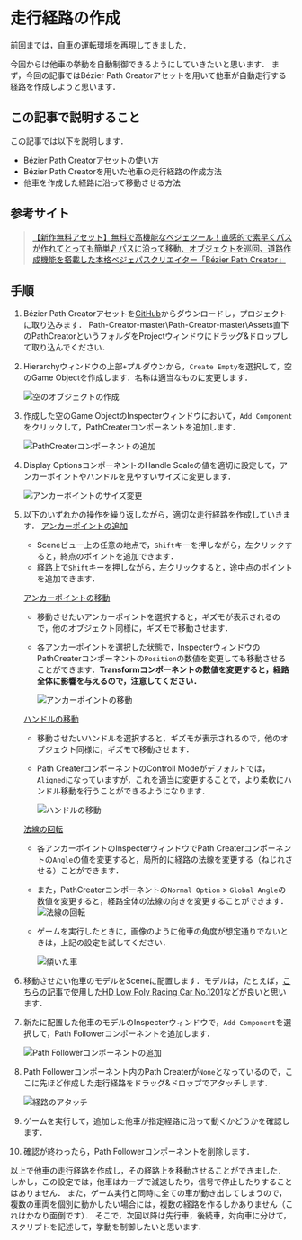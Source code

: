 # 走行経路の作成

[前回](./2_3.md)までは，自車の運転環境を再現してきました．

今回からは他車の挙動を自動制御できるようにしていきたいと思います．
まず，今回の記事ではBézier Path Creatorアセットを用いて他車が自動走行する経路を作成しようと思います．

## この記事で説明すること
この記事では以下を説明します．
- Bézier Path Creatorアセットの使い方
- Bézier Path Creatorを用いた他車の走行経路の作成方法
- 他車を作成した経路に沿って移動させる方法

## 参考サイト

> [【新作無料アセット】無料で高機能なベジェツール！直感的で素早くパスが作れてとっても簡単♪ パスに沿って移動、オブジェクトを巡回、道路作成機能を搭載した本格ベジェパスクリエイター「Bézier Path Creator」](https://www.asset-sale.net/entry/B%C3%A9zier_Path_Creator)

## 手順

1. Bézier Path Creatorアセットを[GitHub](https://github.com/SebLague/Path-Creator)からダウンロードし，プロジェクトに取り込みます．
Path-Creator-master\Path-Creator-master\Assets直下のPathCreatorというフォルダをProjectウィンドウにドラッグ&ドロップして取り込んでください．
1. Hierarchyウィンドウの上部`+`プルダウンから，`Create Empty`を選択して，空のGame Objectを作成します．名称は適当なものに変更します．

    ![空のオブジェクトの作成](./figures/3_1/3_1_1.png)

4. 作成した空のGame ObjectのInspecterウィンドウにおいて，`Add Component`をクリックして，PathCreaterコンポーネントを追加します．

    ![PathCreaterコンポーネントの追加](./figures/3_1/3_1_2.png)

5. Display OptionsコンポーネントのHandle Scaleの値を適切に設定して，アンカーポイントやハンドルを見やすいサイズに変更します．

    ![アンカーポイントのサイズ変更](./figures/3_1/3_1_3.png)

5. 以下のいずれかの操作を繰り返しながら，適切な走行経路を作成していきます．
    <INS>アンカーポイントの追加</INS>
    - Sceneビュー上の任意の地点で，`Shift`キーを押しながら，左クリックすると，終点のポイントを追加できます．
    - 経路上で`Shift`キーを押しながら，左クリックすると，途中点のポイントを追加できます．

    <INS>アンカーポイントの移動</INS>
    - 移動させたいアンカーポイントを選択すると，ギズモが表示されるので，他のオブジェクト同様に，ギズモで移動させます．
    - 各アンカーポイントを選択した状態で，InspecterウィンドウのPathCreaterコンポーネントの`Position`の数値を変更しても移動させることができます．**Transformコンポーネントの数値を変更すると，経路全体に影響を与えるので，注意してください．**

        ![アンカーポイントの移動](./figures/3_1/3_1_4.png)

    <INS>ハンドルの移動</INS>
    - 移動させたいハンドルを選択すると，ギズモが表示されるので，他のオブジェクト同様に，ギズモで移動させます．
    - Path CreaterコンポーネントのControll Modeがデフォルトでは，`Aligned`になっていますが，これを適当に変更することで，より柔軟にハンドル移動を行うことができるようになります．
    
        ![ハンドルの移動](./figures/3_1/3_1_5.png)

    <INS>法線の回転</INS>
    - 各アンカーポイントのInspecterウィンドウでPath Createrコンポーネントの`Angle`の値を変更すると，局所的に経路の法線を変更する（ねじれさせる）ことができます．
    - また，PathCreaterコンポーネントの`Normal Option` > `Global Angle`の数値を変更すると，経路全体の法線の向きを変更することができます．
        ![法線の回転](./figures/3_1/3_1_6.png)

    - ゲームを実行したときに，画像のように他車の角度が想定通りでないときは，上記の設定を試してください．
        
        ![傾いた車](./figures/3_1/3_1_7.png)


5. 移動させたい他車のモデルをSceneに配置します．モデルは，たとえば，[こちらの記事](./2_2.md)で使用した[HD Low Poly Racing Car No.1201](https://assetstore.unity.com/packages/3d/vehicles/land/hd-low-poly-racing-car-no-1201-118603)などが良いと思います．

5. 新たに配置した他車のモデルのInspecterウィンドウで，`Add Component`を選択して，Path Followerコンポーネントを追加します．
    
    ![Path Followerコンポーネントの追加](./figures/3_1/3_1_8.png)

5. Path Followerコンポーネント内のPath Createrが`None`となっているので，ここに先ほど作成した走行経路をドラッグ&ドロップでアタッチします．

    ![経路のアタッチ](./figures/3_1/3_1_9.png)

5. ゲームを実行して，追加した他車が指定経路に沿って動くかどうかを確認します．
5. 確認が終わったら，Path Followerコンポーネントを削除します．

以上で他車の走行経路を作成し，その経路上を移動させることができました．
しかし，この設定では，他車はカーブで減速したり，信号で停止したりすることはありません．
また，ゲーム実行と同時に全ての車が動き出してしまうので，複数の車両を個別に動かしたい場合には，複数の経路を作るしかありません（これはかなり面倒です）．
そこで，次回以降は先行車，後続車，対向車に分けて，スクリプトを記述して，挙動を制御したいと思います．
